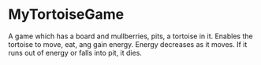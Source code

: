 # MyTortoiseGame
 A game which has a board and mullberries, pits, a tortoise in it. Enables the tortoise to move, eat, ang gain energy. Energy decreases as it moves. If it runs out of energy or falls into pit, it dies.
